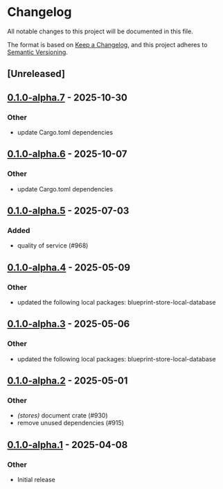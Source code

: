 # Changelog

All notable changes to this project will be documented in this file.

The format is based on [Keep a Changelog](https://keepachangelog.com/en/1.0.0/),
and this project adheres to [Semantic Versioning](https://semver.org/spec/v2.0.0.html).

## [Unreleased]

## [0.1.0-alpha.7](https://github.com/tangle-network/blueprint/compare/blueprint-stores-v0.1.0-alpha.6...blueprint-stores-v0.1.0-alpha.7) - 2025-10-30

### Other

- update Cargo.toml dependencies

## [0.1.0-alpha.6](https://github.com/tangle-network/blueprint/compare/blueprint-stores-v0.1.0-alpha.5...blueprint-stores-v0.1.0-alpha.6) - 2025-10-07

### Other

- update Cargo.toml dependencies

## [0.1.0-alpha.5](https://github.com/tangle-network/blueprint/compare/blueprint-stores-v0.1.0-alpha.4...blueprint-stores-v0.1.0-alpha.5) - 2025-07-03

### Added

- quality of service (#968)

## [0.1.0-alpha.4](https://github.com/tangle-network/blueprint/compare/blueprint-stores-v0.1.0-alpha.3...blueprint-stores-v0.1.0-alpha.4) - 2025-05-09

### Other

- updated the following local packages: blueprint-store-local-database

## [0.1.0-alpha.3](https://github.com/tangle-network/blueprint/compare/blueprint-stores-v0.1.0-alpha.2...blueprint-stores-v0.1.0-alpha.3) - 2025-05-06

### Other

- updated the following local packages: blueprint-store-local-database

## [0.1.0-alpha.2](https://github.com/tangle-network/blueprint/compare/blueprint-stores-v0.1.0-alpha.1...blueprint-stores-v0.1.0-alpha.2) - 2025-05-01

### Other

- *(stores)* document crate (#930)
- remove unused dependencies (#915)

## [0.1.0-alpha.1](https://github.com/tangle-network/blueprint/releases/tag/blueprint-stores-v0.1.0-alpha.1) - 2025-04-08

### Other

- Initial release
